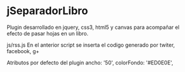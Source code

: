 ﻿jSeparadorLibro
===============

Plugin desarrollado en jquery, css3, html5 y canvas para acompañar el efecto de pasar hojas en un libro.

 js/rss.js
 En el anterior script se inserta el codigo generado por twiter, facebook, g+


Atributos por defecto del plugin
ancho: '50',
colorFondo: '#ED0E0E',


